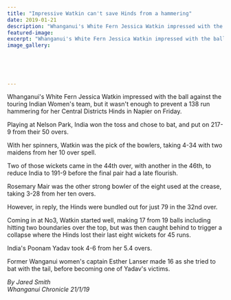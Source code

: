 ```yaml
---
title: "Impressive Watkin can't save Hinds from a hammering"
date: 2019-01-21
description: "Whanganui's White Fern Jessica Watkin impressed with the ball against the touring Indian Women's team..."
featured-image: 
excerpt: "Whanganui's White Fern Jessica Watkin impressed with the ball against the touring Indian Women's team."
image_gallery:
    
    
    
    
    
---
```


<p>Whanganui's White Fern Jessica Watkin impressed with the ball against the touring Indian Women's team, but it wasn't enough to prevent a 138 run hammering for her Central Districts Hinds in Napier on Friday.</p>
<p class="element element-paragraph">Playing at Nelson Park, India won the toss and chose to bat, and put on 217-9 from their 50 overs.</p>
<p class="element element-paragraph">With her spinners, Watkin was the pick of the bowlers, taking 4-34 with two maidens from her 10 over spell.</p>
<p class="element element-paragraph">Two of those wickets came in the 44th over, with another in the 46th, to reduce India to 191-9 before the final pair had a late flourish.</p>
<p class="element element-paragraph">Rosemary Mair was the other strong bowler of the eight used at the crease, taking 3-28 from her ten overs.</p>
<p class="element element-paragraph">However, in reply, the Hinds were bundled out for just 79 in the 32nd over.</p>
<p class="element element-paragraph">Coming in at No3, Watkin started well, making 17 from 19 balls including hitting two boundaries over the top, but was then caught behind to trigger a collapse where the Hinds lost their last eight wickets for 45 runs.</p>
<p class="element element-paragraph">India's Poonam Yadav took 4-6 from her 5.4 overs.</p>
<p class="element element-paragraph">Former Wanganui women's captain Esther Lanser made 16 as she tried to bat with the tail, before becoming one of Yadav's victims.</p>
<p class="element element-paragraph"><em>By Jared Smith</em><br /><em>Whanganui Chronicle 21/1/19</em></p>

